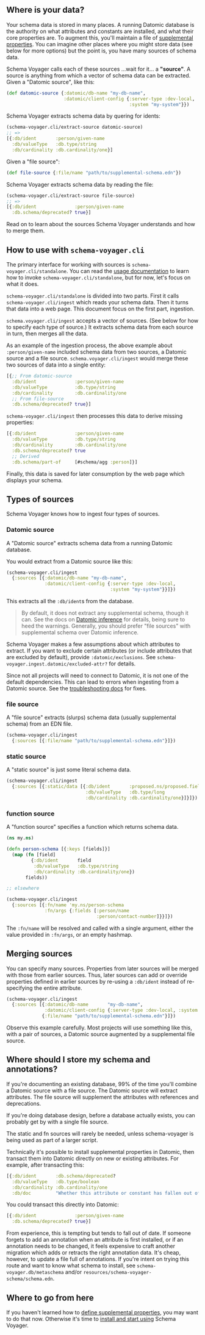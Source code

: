 ## Where is your data?

Your schema data is stored in many places.
A running Datomic database is the authority on what attributes and constants are installed, and what their core properties are.
To augment this, you'll maintain a file of [supplemental properties](/doc/annotation.md).
You can imagine other places where you might store data (see below for more options) but the point is, you have many sources of schema data.

Schema Voyager calls each of these sources ...wait for it... a **"source"**.
A source is anything from which a vector of schema data can be extracted.
Given a "Datomic source", like this:

```clojure
(def datomic-source {:datomic/db-name "my-db-name",
                     :datomic/client-config {:server-type :dev-local,
                                             :system "my-system"}})
```

Schema Voyager extracts schema data by quering for idents:

```clojure
(schema-voyager.cli/extract-source datomic-source)
;; =>
[{:db/ident       :person/given-name
  :db/valueType   :db.type/string
  :db/cardinality :db.cardinality/one}]
```

Given a "file source":

```clojure
(def file-source {:file/name "path/to/supplemental-schema.edn"})
```

Schema Voyager extracts schema data by reading the file:

```clojure
(schema-voyager.cli/extract-source file-source)
;; => 
[{:db/ident              :person/given-name
  :db.schema/deprecated? true}]
```

Read on to learn about the sources Schema Voyager understands and how to merge them.

## How to use with `schema-voyager.cli`

The primary interface for working with sources is `schema-voyager.cli/standalone`.
You can read the [usage documentation](/doc/installation-and-usage.md) to learn how to invoke `schema-voyager.cli/standalone`, but for now, let's focus on what it does.

`schema-voyager.cli/standalone` is divided into two parts.
First it calls `schema-voyager.cli/ingest` which reads your schema data.
Then it turns that data into a web page.
This document focus on the first part, ingestion.

`schema.voyager.cli/ingest` accepts a vector of sources.
(See below for how to specify each type of source.)
It extracts schema data from each source in turn, then merges all the data.

As an example of the ingestion process, the above example about `:person/given-name` included schema data from two sources, a Datomic source and a file source.
`schema.voyager.cli/ingest` would merge these two sources of data into a single entity:

```clojure
[{;; From datomic-source
  :db/ident              :person/given-name
  :db/valueType          :db.type/string
  :db/cardinality        :db.cardinality/one
  ;; From file-source
  :db.schema/deprecated? true}]
```

`schema-voyager.cli/ingest` then processes this data to derive missing properties:

```clojure
[{:db/ident              :person/given-name
  :db/valueType          :db.type/string
  :db/cardinality        :db.cardinality/one
  :db.schema/deprecated? true
  ;; Derived
  :db.schema/part-of     [#schema/agg :person]}]
```

Finally, this data is saved for later consumption by the web page which displays your schema.

## Types of sources

Schema Voyager knows how to ingest four types of sources.

### Datomic source

A "Datomic source" extracts schema data from a running Datomic database.

You would extract from a Datomic source like this:
```clojure
(schema-voyager.cli/ingest
  {:sources [{:datomic/db-name "my-db-name",
              :datomic/client-config {:server-type :dev-local,
                                      :system "my-system"}}]})
```

This extracts all the `:db/ident`s from the database.

> By default, it does not extract any supplemental schema, though it can.
> See the docs on [Datomic inference](/doc/datomic-inference.md) for details, being sure to heed the warnings.
> Generally, you should prefer "file sources" with supplemental schema over Datomic inference.

Schema Voyager makes a few assumptions about which attributes to extract.
If you want to exclude certain attributes (or include attributes that are excluded by default), provide `:datomic/exclusions`.
See `schema-voyager.ingest.datomic/excluded-attr?` for details.

Since not all projects will need to connect to Datomic, it is not one of the default dependencies.
This can lead to errors when ingesting from a Datomic source.
See the [troubleshooting docs](/doc/troubleshooting.md) for fixes.

### file source

A "file source" extracts (slurps) schema data (usually supplemental schema) from an EDN file.

```clojure
(schema-voyager.cli/ingest 
  {:sources [{:file/name "path/to/supplemental-schema.edn"}]})
```

### static source

A "static source" is just some literal schema data.

```clojure
(schema-voyager.cli/ingest 
  {:sources [{:static/data [{:db/ident       :proposed.ns/proposed.field
                             :db/valueType   :db.type/long
                             :db/cardinality :db.cardinality/one}]}]})
```
  

### function source

A "function source" specifies a function which returns schema data.

```clojure
(ns my.ns)

(defn person-schema [{:keys [fields]}]
  (map (fn [field]
         {:db/ident       field
          :db/valueType   :db.type/string
          :db/cardinality :db.cardinality/one})
       fields))

;; elsewhere

(schema-voyager.cli/ingest 
  {:sources [{:fn/name 'my.ns/person-schema
              :fn/args {:fields [:person/name
                                 :person/contact-number]}}]})
```

The `:fn/name` will be resolved and called with a single argument, either the value provided in `:fn/args`, or an empty hashmap.

## Merging sources

You can specify many sources.
Properties from later sources will be merged with those from earlier sources.
Thus, later sources can add or override properties defined in earlier sources by re-using a `:db/ident` instead of re-specifying the entire attribute.

```clojure
(schema-voyager.cli/ingest 
  {:sources [{:datomic/db-name       "my-db-name",
              :datomic/client-config {:server-type :dev-local, :system "my-system"}}
             {:file/name "path/to/supplemental-schema.edn"}]})
```

Observe this example carefully.
Most projects will use something like this, with a pair of sources, a Datomic source augmented by a supplemental file source.

## Where should I store my schema and annotations?

If you're documenting an existing database, 99% of the time you'll combine a Datomic source with a file source.
The Datomic source will extract attributes.
The file source will supplement the attributes with references and deprecations.

If you're doing database design, before a database actually exists, you can probably get by with a single file source.

The static and fn sources will rarely be needed, unless schema-voyager is being used as part of a larger script.

Technically it's possible to install supplemental properties in Datomic, then transact them into Datomic directly on new or existing attributes.
For example, after transacting this:

```clojure
[{:db/ident       :db.schema/deprecated?
  :db/valueType   :db.type/boolean
  :db/cardinality :db.cardinality/one
  :db/doc         "Whether this attribute or constant has fallen out of use. Often used with :db.schema/see-also, to point to a new way of storing some data."}]
```

You could transact this directly into Datomic:

```clojure
[{:db/ident              :person/given-name
  :db.schema/deprecated? true}]
```

From experience, this is tempting but tends to fall out of date.
If someone forgets to add an annotation when an attribute is first installed, or if an annotation needs to be changed, it feels expensive to craft another migration which adds or retracts the right annotation data.
It's cheap, however, to update a file full of annotations.
If you're intent on trying this route and want to know what schema to install, see `schema-voyager.db/metaschema` and/or `resources/schema-voyager-schema/schema.edn`.

## Where to go from here

If you haven't learned how to [define supplemental properties](/doc/annotation.md), you may want to do that now.
Otherwise it's time to [install and start using](/doc/installation-and-usage.md) Schema Voyager.
